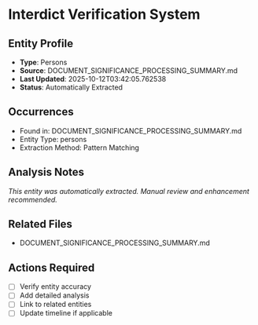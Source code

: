 # Interdict Verification System

## Entity Profile
- **Type**: Persons
- **Source**: DOCUMENT_SIGNIFICANCE_PROCESSING_SUMMARY.md
- **Last Updated**: 2025-10-12T03:42:05.762538
- **Status**: Automatically Extracted

## Occurrences
- Found in: DOCUMENT_SIGNIFICANCE_PROCESSING_SUMMARY.md
- Entity Type: persons
- Extraction Method: Pattern Matching

## Analysis Notes
*This entity was automatically extracted. Manual review and enhancement recommended.*

## Related Files
- DOCUMENT_SIGNIFICANCE_PROCESSING_SUMMARY.md

## Actions Required
- [ ] Verify entity accuracy
- [ ] Add detailed analysis
- [ ] Link to related entities
- [ ] Update timeline if applicable
